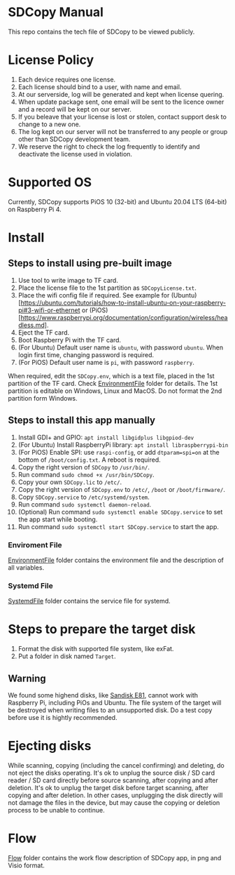 # SDCopy Manual

This repo contains the tech file of SDCopy to be viewed publicly.

# License Policy

1. Each device requires one license.
1. Each license should bind to a user, with name and email.
1. At our serverside, log will be generated and kept when license quering.
1. When update package sent, one email will be sent to the licence owner and a record will be kept on our server.
1. If you beleave that your license is lost or stolen, contact support desk to change to a new one.
1. The log kept on our server will not be transferred to any people or group other than SDCopy development team.
1. We reserve the right to check the log frequently to identify and deactivate the license used in violation.

# Supported OS

Currently, SDCopy supports PiOS 10 (32-bit) and Ubuntu 20.04 LTS (64-bit) on Raspberry Pi 4.

# Install

## Steps to install using pre-built image

1. Use tool to write image to TF card.
1. Place the license file to the 1st partition as ```SDCopyLicense.txt```.
1. Place the wifi config file if required. See example for (Ubuntu)[https://ubuntu.com/tutorials/how-to-install-ubuntu-on-your-raspberry-pi#3-wifi-or-ethernet or (PiOS)[https://www.raspberrypi.org/documentation/configuration/wireless/headless.md].
1. Eject the TF card.
1. Boot Raspberry Pi with the TF card.
1. (For Ubuntu) Default user name is ```ubuntu```, with password ```ubuntu```. When login first time, changing password is required.
1. (For PiOS) Default user name is ```pi```, with password ```raspberry```.

When required, edit the ```SDCopy.env```, which is a text file, placed in the 1st partition of the TF card. Check [EnvironmentFile](EnvironmentFile) folder for details.
The 1st partition is editable on Windows, Linux and MacOS. Do not format the 2nd partition form Windows.

## Steps to install this app manually

1. Install GDI+ and GPIO: ```apt install libgidplus libgpiod-dev```
1. (For Ubuntu) Install RaspberryPi library: ```apt install libraspberrypi-bin```
1. (For PiOS) Enable SPI: use ```raspi-config```, or add ```dtparam=spi=on``` at the bottom of ```/boot/config.txt```. A reboot is required.
1. Copy the right version of ```SDCopy``` to ```/usr/bin/```.
1. Run command ```sudo chmod +x /usr/bin/SDCopy```.
1. Copy your own ```SDCopy.lic``` to ```/etc/```.
1. Copy the right version of ```SDCopy.env``` to ```/etc/```, ```/boot``` or ```/boot/firmware/```.
1. Copy ```SDCopy.service``` to ```/etc/systemd/system```.
1. Run command ```sudo systemctl daemon-reload```.
1. (Optional) Run command ```sudo systemctl enable SDCopy.service``` to set the app start while booting.
1. Run command ```sudo systemctl start SDCopy.service``` to start the app.

### Enviroment File
[EnvironmentFile](EnvironmentFile) folder contains the environment file and the description of all variables.

### Systemd File
[SystemdFile](SystemdFile) folder contains the service file for systemd.

# Steps to prepare the target disk

1. Format the disk with supported file system, like exFat.
1. Put a folder in disk named ```Target```.

## Warning

We found some highend disks, like [Sandisk E81](https://shop.westerndigital.com/products/portable-drives/sandisk-extreme-pro-usb-3-2-ssd), cannot work with Raspberry Pi, including PiOs and Ubuntu. The file system of the target will be destroyed when writing files to an unsupported disk. Do a test copy before use it is hightly recommended.

# Ejecting disks

While scanning, copying (including the cancel confirming) and deleting, do not eject the disks operating.
It's ok to unplug the source disk / SD card reader / SD card directly before source scanning, after copying and after deletion.
It's ok to unplug the target disk before target scanning, after copying and after deletion.
In other cases, unplugging the disk directly will not damage the files in the device, but may cause the copying or deletion process to be unable to continue.

# Flow
[Flow](Flow) folder contains the work flow description of SDCopy app, in png and Visio format.
